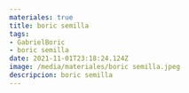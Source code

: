 ```yaml
---
materiales: true
title: boric semilla
tags:
- GabrielBoric
- boric semilla
date: 2021-11-01T23:18:24.124Z
image: /media/materiales/boric semilla.jpeg
descripcion: boric semilla
---
```

